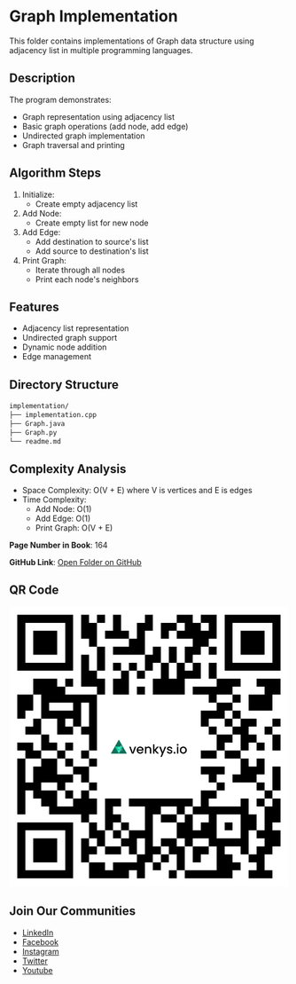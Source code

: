# Graph Implementation

This folder contains implementations of Graph data structure using adjacency list in multiple programming languages.

## Description
The program demonstrates:
- Graph representation using adjacency list
- Basic graph operations (add node, add edge)
- Undirected graph implementation
- Graph traversal and printing

## Algorithm Steps
1. Initialize:
   - Create empty adjacency list
2. Add Node:
   - Create empty list for new node
3. Add Edge:
   - Add destination to source's list
   - Add source to destination's list
4. Print Graph:
   - Iterate through all nodes
   - Print each node's neighbors

## Features
- Adjacency list representation
- Undirected graph support
- Dynamic node addition
- Edge management

## Directory Structure
```
implementation/
├── implementation.cpp
├── Graph.java
├── Graph.py
└── readme.md
```

## Complexity Analysis
- Space Complexity: O(V + E) where V is vertices and E is edges
- Time Complexity:
  - Add Node: O(1)
  - Add Edge: O(1)
  - Print Graph: O(V + E)

**Page Number in Book**: 164

**GitHub Link**: [Open Folder on GitHub](https://github.com/venkys-media/Venky_on_Datastructures/tree/main/Graphs/implementation)

## QR Code
![QR Code](./URL%20QR%20Code%20(24).png)

## Join Our Communities
- [LinkedIn](https://www.linkedin.com/company/venkysio)
- [Facebook](https://www.facebook.com/venkysio)
- [Instagram](https://www.instagram.com/venkys.io)
- [Twitter](https://twitter.com/iovenkys)
- [Youtube](https://www.youtube.com/@CoreCodersNetwork)

